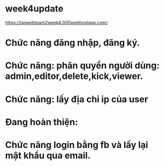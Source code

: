 # week4update
 
https://ispwebteam2week4.000webhostapp.com/

# Chức năng đăng nhập, đăng ký.
# Chức năng: phân quyền người dùng: admin,editor,delete,kick,viewer.
# Chức năng: lấy địa chỉ ip của user 

# Đang hoàn thiện:
# Chức năng login bằng fb và lấy lại mật khẩu qua email.
